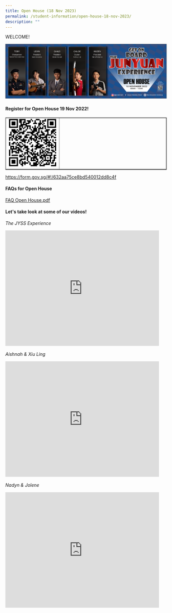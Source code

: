 ```yaml
---
title: Open House (18 Nov 2023)
permalink: /student-information/open-house-18-nov-2023/
description: ""
---
```

<p>WELCOME!</p>
<img src="/images/2023%20jyss%20banner%20final%20final.png">
<h4><strong>Register for Open House 19 Nov 2022!</strong></h4>
<table style="border-collapse: collapse; width: 100%;" border="1">
<tbody>
<tr>
<td style="width: 33%;"><img src="/images/openhqr.jpg"></td>
<td style="width: 66%;">&nbsp;</td>
</tr>
</tbody>
</table>
<p><a href="https://form.gov.sg/#!/632aa75ce8bd540012dd8c4f" target=""><u>https://form.gov.sg/#!/632aa75ce8bd540012dd8c4f</u></a></p>
<h4><strong>FAQs for Open House</strong></h4>
<p><a href="/files/faq%20open%20house.pdf" target="_blank" rel="noopener"><u>FAQ Open House.pdf</u></a></p>
<h4><strong>Let's take look at some of our videos!</strong></h4>
<p><em>The JYSS Experience</em></p>
<iframe width="480" height="360" src="https://www.youtube.com/embed/AfIih3ygg7o" title="The Jyss Experience" frameborder="0" allow="accelerometer; autoplay; clipboard-write; encrypted-media; gyroscope; picture-in-picture" allowfullscreen=""></iframe>
<p><em>Aishnah &amp; Xiu Ling</em></p>
<iframe width="480" height="360" src="https://www.youtube.com/embed/chf7r1kbQV4" title="Aishnah &amp; Xiu Ling" frameborder="0" allow="accelerometer; autoplay; clipboard-write; encrypted-media; gyroscope; picture-in-picture" allowfullscreen=""></iframe>
<p><em>Nadyn &amp; Jolene</em></p>
<iframe width="480" height="360" src="https://www.youtube.com/embed/UNV6VdZNrHs" title="Nadyn &amp; Jolene" frameborder="0" allow="accelerometer; autoplay; clipboard-write; encrypted-media; gyroscope; picture-in-picture" allowfullscreen=""></iframe>